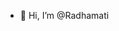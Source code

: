 - 👋 Hi, I’m @Radhamati


<!---
Radhamati/Radhamati is a ✨ special ✨ repository because its `README.md` (this file) appears on your GitHub profile.
You can click the Preview link to take a look at your changes.
--->
